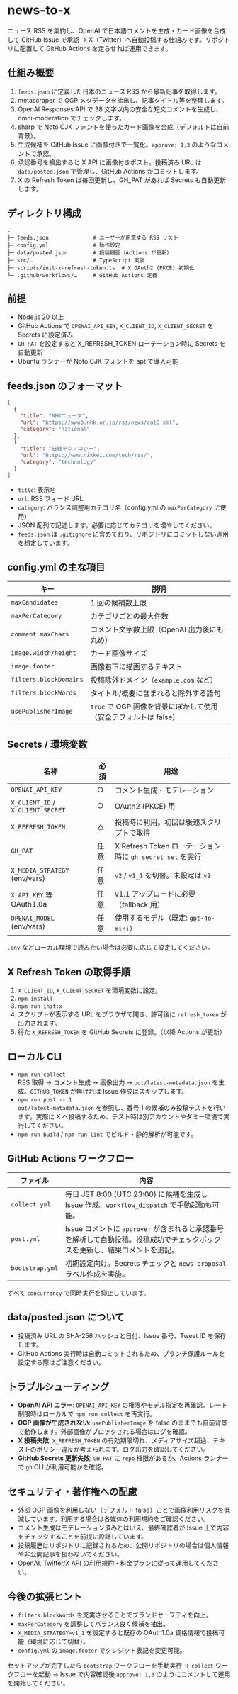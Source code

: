 # news-to-x

ニュース RSS を集約し、OpenAI で日本語コメントを生成・カード画像を合成して GitHub Issue で承認 → X（Twitter）へ自動投稿する仕組みです。リポジトリに配置して GitHub Actions を走らせれば運用できます。

## 仕組み概要

1. `feeds.json` に定義した日本のニュース RSS から最新記事を取得します。
2. metascraper で OGP メタデータを抽出し、記事タイトル等を整理します。
3. OpenAI Responses API で 38 文字以内の安全な短文コメントを生成し、omni-moderation でチェックします。
4. sharp で Noto CJK フォントを使ったカード画像を合成（デフォルトは自前背景）。
5. 生成候補を GitHub Issue に画像付きで一覧化。`approve: 1,3` のようなコメントで承認。
6. 承認番号を検出すると X API に画像付きポスト。投稿済み URL は `data/posted.json` で管理し、GitHub Actions がコミットします。
7. X の Refresh Token は毎回更新し、GH_PAT があれば Secrets も自動更新します。

## ディレクトリ構成

```
.
├─ feeds.json              # ユーザーが用意する RSS リスト
├─ config.yml              # 動作設定
├─ data/posted.json        # 投稿履歴（Actions が更新）
├─ src/…                   # TypeScript 実装
├─ scripts/init-x-refresh-token.ts  # X OAuth2 (PKCE) 初期化
└─ .github/workflows/…     # GitHub Actions 定義
```

## 前提

- Node.js 20 以上
- GitHub Actions で `OPENAI_API_KEY`, `X_CLIENT_ID`, `X_CLIENT_SECRET` を Secrets に設定済み
- `GH_PAT` を設定すると X_REFRESH_TOKEN ローテーション時に Secrets を自動更新
- Ubuntu ランナーが Noto CJK フォントを apt で導入可能

## feeds.json のフォーマット

```json
[
  {
    "title": "NHKニュース",
    "url": "https://www3.nhk.or.jp/rss/news/cat0.xml",
    "category": "national"
  },
  {
    "title": "日経テクノロジー",
    "url": "https://www.nikkei.com/tech/rss/",
    "category": "technology"
  }
]
```

- `title`: 表示名
- `url`: RSS フィード URL
- `category`: バランス調整用カテゴリ名（config.yml の `maxPerCategory` に使用）
- JSON 配列で記述します。必要に応じてカテゴリを増やしてください。
- `feeds.json` は `.gitignore` に含めており、リポジトリにコミットしない運用を想定しています。

## config.yml の主な項目

| キー | 説明 |
| --- | --- |
| `maxCandidates` | 1 回の候補数上限 |
| `maxPerCategory` | カテゴリごとの最大件数 |
| `comment.maxChars` | コメント文字数上限（OpenAI 出力後にも丸め） |
| `image.width/height` | カード画像サイズ |
| `image.footer` | 画像右下に描画するテキスト |
| `filters.blockDomains` | 投稿除外ドメイン（`example.com` など） |
| `filters.blockWords` | タイトル/概要に含まれると除外する語句 |
| `usePublisherImage` | `true` で OGP 画像を背景にぼかして使用（安全デフォルトは false） |

## Secrets / 環境変数

| 名称 | 必須 | 用途 |
| --- | --- | --- |
| `OPENAI_API_KEY` | ○ | コメント生成・モデレーション |
| `X_CLIENT_ID` / `X_CLIENT_SECRET` | ○ | OAuth2 (PKCE) 用 |
| `X_REFRESH_TOKEN` | △ | 投稿時に利用。初回は後述スクリプトで取得 |
| `GH_PAT` | 任意 | X Refresh Token ローテーション時に `gh secret set` を実行 |
| `X_MEDIA_STRATEGY` (env/vars) | 任意 | `v2` / `v1_1` を切替。未設定は `v2` |
| `X_API_KEY` 等 OAuth1.0a | 任意 | v1.1 アップロードに必要（fallback 用） |
| `OPENAI_MODEL` (env/vars) | 任意 | 使用するモデル（既定: `gpt-4o-mini`） |

`.env` などローカル環境で読みたい場合は必要に応じて設定してください。

## X Refresh Token の取得手順

1. `X_CLIENT_ID`, `X_CLIENT_SECRET` を環境変数に設定。
2. `npm install`
3. `npm run init:x`
4. スクリプトが表示する URL をブラウザで開き、許可後に `refresh_token` が出力されます。
5. 得た `X_REFRESH_TOKEN` を GitHub Secrets に登録。（以降 Actions が更新）

## ローカル CLI

- `npm run collect`  
  RSS 取得 → コメント生成 → 画像出力 → `out/latest-metadata.json` を生成。`GITHUB_TOKEN` が無ければ Issue 作成はスキップします。
- `npm run post -- 1`  
  `out/latest-metadata.json` を参照し、番号 1 の候補のみ投稿テストを行います。実際に X へ投稿するため、テスト時は別アカウントやダミー環境で実行してください。
- `npm run build` / `npm run lint` でビルド・静的解析が可能です。

## GitHub Actions ワークフロー

| ファイル | 内容 |
| --- | --- |
| `collect.yml` | 毎日 JST 8:00 (UTC 23:00) に候補を生成し Issue 作成。`workflow_dispatch` で手動起動も可能。 |
| `post.yml` | Issue コメントに `approve:` が含まれると承認番号を解析して自動投稿。投稿成功でチェックボックスを更新し、結果コメントを追記。 |
| `bootstrap.yml` | 初期設定向け。Secrets チェックと `news-proposal` ラベル作成を実施。 |

すべて `concurrency` で同時実行を抑止しています。

## data/posted.json について

- 投稿済み URL の SHA-256 ハッシュと日付、Issue 番号、Tweet ID を保存します。
- GitHub Actions 実行時は自動コミットされるため、ブランチ保護ルールを設定する際はご注意ください。

## トラブルシューティング

- **OpenAI API エラー**: `OPENAI_API_KEY` の権限やモデル指定を再確認。レート制限時はローカルで `npm run collect` を再実行。
- **OGP 画像が生成されない**: `usePublisherImage` を false のままでも自前背景で動作します。外部画像がブロックされる場合はログを確認。
- **X 投稿失敗**: `X_REFRESH_TOKEN` の有効期限切れ、メディアサイズ超過、テキストのポリシー違反が考えられます。ログ出力を確認してください。
- **GitHub Secrets 更新失敗**: `GH_PAT` に `repo` 権限があるか、Actions ランナーで `gh` CLI が利用可能かを確認。

## セキュリティ・著作権への配慮

- 外部 OGP 画像を利用しない（デフォルト false）ことで画像利用リスクを低減しています。利用する場合は各媒体の利用規約をご確認ください。
- コメント生成はモデレーション済みとはいえ、最終確認者が Issue 上で内容をチェックすることを前提に設計しています。
- 投稿履歴はリポジトリに記録されるため、公開リポジトリの場合は個人情報や非公開記事を扱わないでください。
- OpenAI, Twitter/X API の利用規約・料金プランに従って運用してください。

## 今後の拡張ヒント

- `filters.blockWords` を充実させることでブランドセーフティを向上。
- `maxPerCategory` を調整してバランス良く候補を抽出。
- `X_MEDIA_STRATEGY=v1_1` を設定すると既存の OAuth1.0a 資格情報で投稿可能（環境に応じて切替）。
- `config.yml` の `image.footer` でクレジット表記を変更可能。

セットアップが完了したら `bootstrap` ワークフローを手動実行 → `collect` ワークフローを起動 → Issue で内容確認後 `approve: 1,3` のようにコメントして運用を開始してください。
